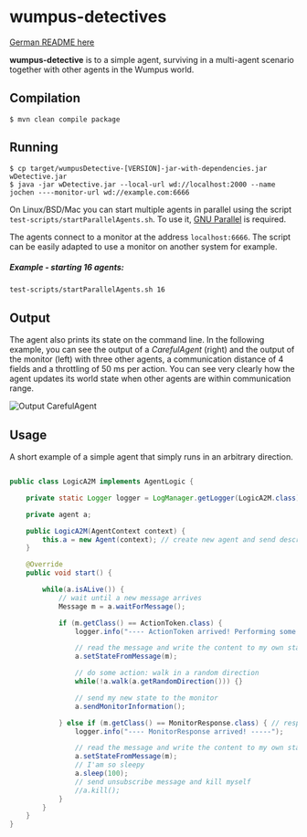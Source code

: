 # wumpus-detectives

[German README here](README_DE.md)

**wumpus-detective** is to a simple agent, surviving in a multi-agent scenario together with other agents in the Wumpus world.


## Compilation

```
$ mvn clean compile package
```

## Running

```
$ cp target/wumpusDetective-[VERSION]-jar-with-dependencies.jar wDetective.jar
$ java -jar wDetective.jar --local-url wd://localhost:2000 --name jochen ----monitor-url wd://example.com:6666

```

On Linux/BSD/Mac you can start multiple agents in parallel using the script `test-scripts/startParallelAgents.sh`. To use it, [GNU Parallel](https://www.gnu.org/software/parallel/) is required.

The agents connect to a monitor at the address `localhost:6666`. The script can be easily adapted to use a monitor on another system for example.

##### Example - starting 16 agents:


```bash
test-scripts/startParallelAgents.sh 16
```

## Output

The agent also prints its state on the command line. In the following example, you can see the output of a *CarefulAgent* (right) and the output of the monitor (left) with three other agents, a communication distance of 4 fields and a throttling of 50 ms per action. You can see very clearly how the agent updates its world state when other agents are within communication range.


![Output CarefulAgent](../media/agent_4_agents.gif)

## Usage

A short example of a simple agent that simply runs in an arbitrary direction.


```java

public class LogicA2M implements AgentLogic {

    private static Logger logger = LogManager.getLogger(LogicA2M.class);

	private agent a;

	public LogicA2M(AgentContext context) {
		this.a = new Agent(context); // create new agent and send description
	}

	@Override
	public void start() {

		while(a.isALive()) {
			// wait until a new message arrives
			Message m = a.waitForMessage();

			if (m.getClass() == ActionToken.class) {
				logger.info("---- ActionToken arrived! Performing some action. -----");

				// read the message and write the content to my own state
				a.setStateFromMessage(m);

				// do some action: walk in a random direction
				while(!a.walk(a.getRandomDirection())) {}

				// send my new state to the monitor
				a.sendMonitorInformation();

			} else if (m.getClass() == MonitorResponse.class) { // response for MonitorInformation
				logger.info("---- MonitorResponse arrived! -----");

				// read the message and write the content to my own state
				a.setStateFromMessage(m);
				// I'am so sleepy
				a.sleep(100);
				// send unsubscribe message and kill myself
				//a.kill();
			}
		}
	}
}
```
